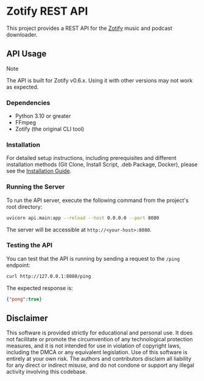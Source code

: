 # Zotify REST API

This project provides a REST API for the [Zotify](https://github.com/Googolplexed0/zotify) music and podcast downloader.

## API Usage

> [!NOTE]
> The API is built for Zotify v0.6.x. Using it with other versions may not work as expected.

### Dependencies

- Python 3.10 or greater
- FFmpeg
- Zotify (the original CLI tool)

### Installation

For detailed setup instructions, including prerequisites and different installation methods (Git Clone, Install Script, .deb Package, Docker), please see the [Installation Guide](./api/docs/INSTALLATION.md).

### Running the Server

To run the API server, execute the following command from the project's root directory:

```bash
uvicorn api.main:app --reload --host 0.0.0.0 --port 8080
```

The server will be accessible at `http://<your-host>:8080`.

### Testing the API

You can test that the API is running by sending a request to the `/ping` endpoint:

```bash
curl http://127.0.0.1:8080/ping
```

The expected response is:

```json
{"pong":true}
```

## Disclaimer

This software is provided strictly for educational and personal use. It does not facilitate or promote the circumvention of any technological protection measures, and it is not intended for use in violation of copyright laws, including the DMCA or any equivalent legislation. Use of this software is entirely at your own risk. The authors and contributors disclaim all liability for any direct or indirect misuse, and do not condone or support any illegal activity involving this codebase.
